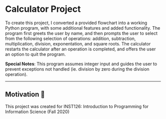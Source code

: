 # Calculator Project
To create this project, I converted a provided flowchart into a working Python program, with some additional features and added functionality. The program first greets the user by name, and then prompts the user to select from the following selection of operations: addition, subtraction, multiplication, division, exponentation, and square roots. The calculator restarts the calculator after an operation is completed, and offers the user an option to quit the program. 

**Special Notes**: This program assumes integer input and guides the user to prevent exceptions not handled (ie. division by zero during the division operation). 
- - - - - - 
## Motivation :hatching_chick:
This project was created for INST126: Introduction to Programming for Information Science (Fall 2020)

